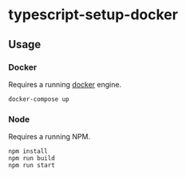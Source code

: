 # typescript-setup-docker


## Usage

### Docker

Requires a running [docker](https://docker.com) engine.

```
docker-compose up
```

### Node

Requires a running NPM.

```
npm install
npm run build
npm run start
```